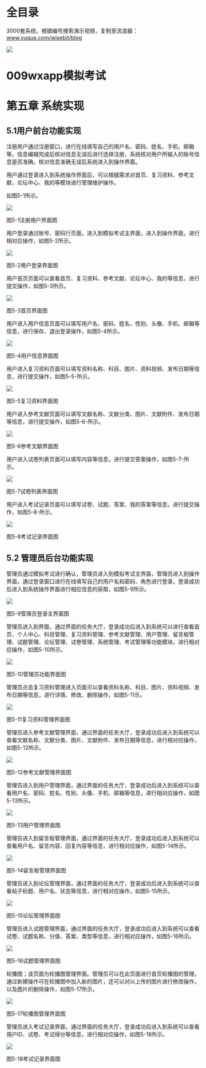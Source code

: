 # 全目录

3000套系统，根据编号搜索演示视频，复制至流浪器：www.yuque.com/wisebit/blog


![](https://bitwise.oss-cn-heyuan.aliyuncs.com/2024/11/06/qq_wechat.png)
# 009wxapp模拟考试
# 第五章 系统实现
## 5.1用户前台功能实现
注册用户通过注册窗口，进行在线填写自己的用户名、密码、姓名、手机、邮箱等，信息编辑完成后核对信息无误后进行选择注册，系统核对用户所输入的账号信息是否准确，核对信息准确无误后系统进入到操作界面。

用户通过登录进入到系统操作界面后，可以根据需求对首页、复习资料、参考文献、论坛中心、我的等模块进行管理维护操作。

如图5-1所示。

![](/md/blog.010.png)

图5-1注册用户界面图

用户登录通过账号、密码行页面，进入到模拟考试主界面，进入到操作界面，进行相对应操作，如图5-2所示。

![](/md/blog.011.png)

图5-2用户登录界面图

用户首页页面可以查看首页、复习资料、参考文献、论坛中心、我的等信息，进行提交操作，如图5-3所示。

![](/md/blog.012.png)

图5-3首页界面图

用户进入用户信息页面可以填写用户名、密码、姓名、性别、头像、手机、邮箱等信息，进行保存、退出登录操作，如图5-4所示。

![](/md/blog.013.png)

图5-4用户信息界面图

用户进入复习资料页面可以填写资料名称、科目、图片、资料视频、发布日期等信息，进行提交操作，如图5-5-所示。

![](/md/blog.014.png)

图5-5复习资料界面图

用户进入参考文献页面可以填写文献名称、文献分类、图片、文献附件、发布日期等信息，进行提交操作，如图5-6-所示。

![](/md/blog.015.png)

图5-6参考文献界面图

用户进入试卷列表页面可以填写内容等信息，进行提交答案操作，如图5-7-所示。

![](/md/blog.016.png)

图5-7试卷列表界面图

用户进入考试记录页面可以填写试卷、试题、答案、我的答案等信息，进行提交操作，如图5-8-所示。

![](/md/blog.017.png)

图5-8考试记录界面图
## 5.2 管理员后台功能实现
管理员通过模拟考试进行确认，管理员进入到模拟考试主界面，管理员进入到操作界面，通过登录窗口进行在线填写自己的用户名和密码、角色进行登录，登录成功后进入到系统操作界面进行相应信息的获取，如图5-9所示。

![](/md/blog.018.png)

图5-9管理员登录主界面图

管理员进入到界面，通过界面的任务大厅，登录成功后进入到系统可以进行查看首页、个人中心、科目管理、复习资料管理、参考文献管理、用户管理、留言板管理、试题管理、论坛管理、试卷管理、系统管理、考试管理等功能模块，进行相对应操作，如图5-10所示。

![](/md/blog.019.png)

图5-10管理员功能界面图

管理员点击复习资料管理进入页面可以查看资料名称、科目、图片、资料视频、发布日期等信息，进行详情、修改、删除操作，如图5-11示。

![](/md/blog.020.png)

图5-11复习资料管理界面图

管理员进入参考文献管理界面，通过界面的任务大厅，登录成功后进入到系统可以查看文献名称、文献分类、图片、文献附件、发布日期等信息，进行相对应操作，如图5-12所示。

![](/md/blog.021.png)

图5-12参考文献管理界面图

管理员进入到用户管理界面，通过界面的任务大厅，登录成功后进入到系统可以查看用户名、密码、姓名、性别、头像、手机、邮箱等信息，进行相对应操作，如图5-13所示。

![](/md/blog.022.png)

图5-13用户管理界面图

管理员进入到留言板管理界面，通过界面的任务大厅，登录成功后进入到系统可以查看用户名、留言内容、回复内容等信息，进行相对应操作，如图5-14所示。

![](/md/blog.023.png)

图5-14留言板管理界面图

管理员进入到论坛管理界面，通过界面的任务大厅，登录成功后进入到系统可以查看帖子标题、用户名、状态等信息，进行相对应操作，如图5-15所示。

![](/md/blog.024.png)

图5-15论坛管理界面图

管理员进入试题管理界面，通过界面的任务大厅，登录成功后进入到系统可以查看试卷、试题名称、分值、答案、类型等信息，进行相对应操作，如图5-16所示。

![](/md/blog.025.png)

图5-16试题管理界面图

轮播图；该页面为轮播图管理界面。管理员可以在此页面进行首页轮播图的管理，通过新建操作可在轮播图中加入新的图片，还可以对以上传的图片进行修改操作，以及图片的删除操作，如图5-17所示。

![](/md/blog.026.png)

图5-17轮播图管理界面图

管理员进入考试记录界面，通过界面的任务大厅，登录成功后进入到系统可以查看用户ID、试卷、考试得分等信息，进行相对应操作，如图5-18所示。

![](/md/blog.027.png)

图5-18考试记录界面图





